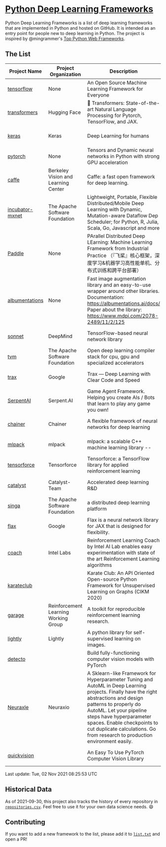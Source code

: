 # [Python Deep Learning Frameworks](https://www.github.com/shimst3r/python-deep-learning-frameworks)

Python Deep Learning Frameworks is a list of deep learning frameworks that are implemented in Python and hosted on GitHub. It is intended as an entry point for people new to deep learning in Python. The project is inspired by @mingrammer's [Top Python Web Frameworks](https://github.com/mingrammer/python-web-framework-stars).

## The List

| Project Name | Project Organization | Description | Stars | Forks | Open Issues | Last Commit |
| ------------ | -------------------- | ----------- | ----: | ----: | ----------: | ----------- |
| [tensorflow](https://tensorflow.org) | None | An Open Source Machine Learning Framework for Everyone | 160288 | 85736 | 2947 | 0 day(s) ago |
| [transformers](https://huggingface.co/transformers) | Hugging Face | 🤗 Transformers: State-of-the-art Natural Language Processing for Pytorch, TensorFlow, and JAX. | 53376 | 12681 | 416 | 0 day(s) ago |
| [keras](http://keras.io/) | Keras | Deep Learning for humans | 53029 | 18867 | 271 | 0 day(s) ago |
| [pytorch](https://pytorch.org) | None | Tensors and Dynamic neural networks in Python with strong GPU acceleration | 51840 | 14171 | 10263 | 0 day(s) ago |
| [caffe](http://caffe.berkeleyvision.org/) | Berkeley Vision and Learning Center | Caffe: a fast open framework for deep learning. | 32040 | 18898 | 1174 | 0 day(s) ago |
| [incubator-mxnet](https://mxnet.apache.org) | The Apache Software Foundation | Lightweight, Portable, Flexible Distributed/Mobile Deep Learning with Dynamic, Mutation-aware Dataflow Dep Scheduler; for Python, R, Julia, Scala, Go, Javascript and more | 19726 | 6875 | 1952 | 0 day(s) ago |
| [Paddle](http://www.paddlepaddle.org/) | None | PArallel Distributed Deep LEarning: Machine Learning Framework from Industrial Practice （『飞桨』核心框架，深度学习&机器学习高性能单机、分布式训练和跨平台部署） | 16832 | 4096 | 2869 | 0 day(s) ago |
| [albumentations](https://albumentations.ai) | None | Fast image augmentation library and an easy-to-use wrapper around other libraries. Documentation:  https://albumentations.ai/docs/ Paper about the library: https://www.mdpi.com/2078-2489/11/2/125 | 9051 | 1156 | 237 | 0 day(s) ago |
| [sonnet](https://sonnet.dev/) | DeepMind | TensorFlow-based neural network library | 9046 | 1297 | 22 | 0 day(s) ago |
| [tvm](https://tvm.apache.org/) | The Apache Software Foundation | Open deep learning compiler stack for cpu, gpu and specialized accelerators | 7286 | 2240 | 350 | 0 day(s) ago |
| [trax](https://github.com/google/trax) | Google | Trax — Deep Learning with Clear Code and Speed | 6539 | 659 | 78 | 0 day(s) ago |
| [SerpentAI](http://serpent.ai) | Serpent.AI | Game Agent Framework. Helping you create AIs / Bots that learn to play any game you own! | 6068 | 712 | 2 | 1 day(s) ago |
| [chainer](https://chainer.org) | Chainer | A flexible framework of neural networks for deep learning | 5623 | 1376 | 11 | 8 day(s) ago |
| [mlpack](https://www.mlpack.org/) | mlpack | mlpack: a scalable C++ machine learning library --  | 3840 | 1390 | 85 | 0 day(s) ago |
| [tensorforce](https://github.com/tensorforce/tensorforce) | Tensorforce | Tensorforce: a TensorFlow library for applied reinforcement learning | 3040 | 514 | 6 | 4 day(s) ago |
| [catalyst](https://catalyst-team.com) | Catalyst-Team | Accelerated deep learning R&D | 2759 | 348 | 11 | 1 day(s) ago |
| [singa](https://github.com/apache/singa) | The Apache Software Foundation | a distributed deep learning platform | 2379 | 702 | 37 | 6 day(s) ago |
| [flax](https://github.com/google/flax) | Google | Flax is a neural network library for JAX that is designed for flexibility. | 2247 | 269 | 164 | 0 day(s) ago |
| [coach](https://intellabs.github.io/coach/) | Intel Labs | Reinforcement Learning Coach by Intel AI Lab enables easy experimentation with state of the art Reinforcement Learning algorithms | 2072 | 414 | 87 | 1 day(s) ago |
| [karateclub](https://karateclub.readthedocs.io) |  | Karate Club: An API Oriented Open-source Python Framework for Unsupervised Learning on Graphs (CIKM 2020) | 1421 | 169 | 0 | 1 day(s) ago |
| [garage](https://github.com/rlworkgroup/garage) | Reinforcement Learning Working Group | A toolkit for reproducible reinforcement learning research. | 1321 | 240 | 218 | 0 day(s) ago |
| [lightly](https://github.com/lightly-ai/lightly) | Lightly | A python library for self-supervised learning on images. | 1280 | 81 | 50 | 0 day(s) ago |
| [detecto](https://detecto.readthedocs.io/) |  | Build fully-functioning computer vision models with PyTorch | 512 | 84 | 26 | 14 day(s) ago |
| [Neuraxle](https://www.neuraxle.org/) | Neuraxio | A Sklearn-like Framework for Hyperparameter Tuning and AutoML in Deep Learning projects. Finally have the right abstractions and design patterns to properly do AutoML. Let your pipeline steps have hyperparameter spaces. Enable checkpoints to cut duplicate calculations. Go from research to production environment easily. | 472 | 51 | 135 | 0 day(s) ago |
| [quickvision](https://github.com/oke-aditya/quickvision) |  | An Easy To Use PyTorch Computer Vision Library | 48 | 4 | 19 | 7 day(s) ago |

Last update: Tue, 02 Nov 2021 08:25:53 UTC

## Historical Data

As of 2021-09-30, this project also tracks the history of every repository in [`repositories.csv`](./repositories.csv). Feel free to use it for your own data science needs. :smile:

## Contributing

If you want to add a new framework to the list, please add it to [`list.txt`](./python-deep-learning-frameworks/list.txt) and open a PR!